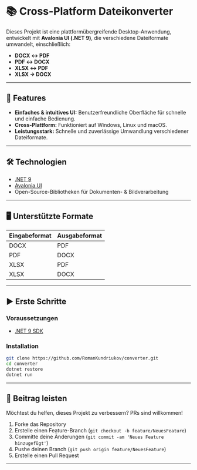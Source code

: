# 📚 Cross-Platform Dateikonverter

Dieses Projekt ist eine plattformübergreifende Desktop-Anwendung, entwickelt mit **Avalonia UI (.NET 9)**, die verschiedene Dateiformate umwandelt, einschließlich:

- **DOCX ↔ PDF**
- **PDF ↔ DOCX**
- **XLSX ↔ PDF**
- **XLSX → DOCX**

---

## 🚀 Features

- **Einfaches & intuitives UI:** Benutzerfreundliche Oberfläche für schnelle und einfache Bedienung.
- **Cross-Plattform:** Funktioniert auf Windows, Linux und macOS.
- **Leistungsstark:** Schnelle und zuverlässige Umwandlung verschiedener Dateiformate.

---

## 🛠 Technologien

- [.NET 9](https://dotnet.microsoft.com/download/dotnet/9.0)
- [Avalonia UI](https://avaloniaui.net/)
- Open-Source-Bibliotheken für Dokumenten- & Bildverarbeitung

---

## 🖥 Unterstützte Formate

| Eingabeformat | Ausgabeformat |
|---------------|---------------|
| DOCX          | PDF           |
| PDF           | DOCX          |
| XLSX          | PDF           |
| XLSX          | DOCX          |

---

## ▶️ Erste Schritte

### Voraussetzungen

- [.NET 9 SDK](https://dotnet.microsoft.com/download/dotnet/9.0)

### Installation

```bash
git clone https://github.com/RomanKundriukov/converter.git
cd converter
dotnet restore
dotnet run
```

---


## 🤝 Beitrag leisten

Möchtest du helfen, dieses Projekt zu verbessern? PRs sind willkommen!

1. Forke das Repository
2. Erstelle einen Feature-Branch (`git checkout -b feature/NeuesFeature`)
3. Committe deine Änderungen (`git commit -am 'Neues Feature hinzugefügt'`)
4. Pushe deinen Branch (`git push origin feature/NeuesFeature`)
5. Erstelle einen Pull Request

---


